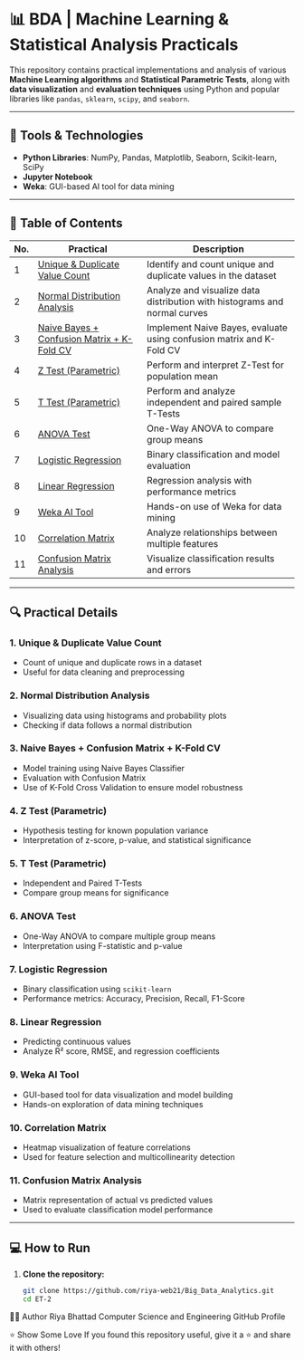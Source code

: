 # 📊 BDA | Machine Learning & Statistical Analysis Practicals

This repository contains practical implementations and analysis of various **Machine Learning algorithms** and **Statistical Parametric Tests**, along with **data visualization** and **evaluation techniques** using Python and popular libraries like `pandas`, `sklearn`, `scipy`, and `seaborn`.

---

## 🧰 Tools & Technologies

- **Python Libraries**: NumPy, Pandas, Matplotlib, Seaborn, Scikit-learn, SciPy  
- **Jupyter Notebook**  
- **Weka**: GUI-based AI tool for data mining

---

## 📂 Table of Contents

| No. | Practical | Description |
|-----|-----------|-------------|
| 1 | [Unique & Duplicate Value Count](#1-unique--duplicate-value-count) | Identify and count unique and duplicate values in the dataset |
| 2 | [Normal Distribution Analysis](#2-normal-distribution-analysis) | Analyze and visualize data distribution with histograms and normal curves |
| 3 | [Naive Bayes + Confusion Matrix + K-Fold CV](#3-naive-bayes--confusion-matrix--k-fold-cv) | Implement Naive Bayes, evaluate using confusion matrix and K-Fold CV |
| 4 | [Z Test (Parametric)](#4-z-test-parametric) | Perform and interpret Z-Test for population mean |
| 5 | [T Test (Parametric)](#5-t-test-parametric) | Perform and analyze independent and paired sample T-Tests |
| 6 | [ANOVA Test](#6-anova-test) | One-Way ANOVA to compare group means |
| 7 | [Logistic Regression](#7-logistic-regression) | Binary classification and model evaluation |
| 8 | [Linear Regression](#8-linear-regression) | Regression analysis with performance metrics |
| 9 | [Weka AI Tool](#9-weka-ai-tool) | Hands-on use of Weka for data mining |
|10 | [Correlation Matrix](#10-correlation-matrix) | Analyze relationships between multiple features |
|11 | [Confusion Matrix Analysis](#11-confusion-matrix-analysis) | Visualize classification results and errors |

---

## 🔍 Practical Details

### 1. Unique & Duplicate Value Count
- Count of unique and duplicate rows in a dataset
- Useful for data cleaning and preprocessing

### 2. Normal Distribution Analysis
- Visualizing data using histograms and probability plots
- Checking if data follows a normal distribution

### 3. Naive Bayes + Confusion Matrix + K-Fold CV
- Model training using Naive Bayes Classifier
- Evaluation with Confusion Matrix
- Use of K-Fold Cross Validation to ensure model robustness

### 4. Z Test (Parametric)
- Hypothesis testing for known population variance
- Interpretation of z-score, p-value, and statistical significance

### 5. T Test (Parametric)
- Independent and Paired T-Tests
- Compare group means for significance

### 6. ANOVA Test
- One-Way ANOVA to compare multiple group means
- Interpretation using F-statistic and p-value

### 7. Logistic Regression
- Binary classification using `scikit-learn`
- Performance metrics: Accuracy, Precision, Recall, F1-Score

### 8. Linear Regression
- Predicting continuous values
- Analyze R² score, RMSE, and regression coefficients

### 9. Weka AI Tool
- GUI-based tool for data visualization and model building
- Hands-on exploration of data mining techniques

### 10. Correlation Matrix
- Heatmap visualization of feature correlations
- Used for feature selection and multicollinearity detection

### 11. Confusion Matrix Analysis
- Matrix representation of actual vs predicted values
- Used to evaluate classification model performance

---

## 💻 How to Run

1. **Clone the repository:**
   ```bash
   git clone https://github.com/riya-web21/Big_Data_Analytics.git
   cd ET-2

👩‍💻 Author
Riya Bhattad
Computer Science and Engineering
GitHub Profile

⭐️ Show Some Love
If you found this repository useful, give it a ⭐ and share it with others!
